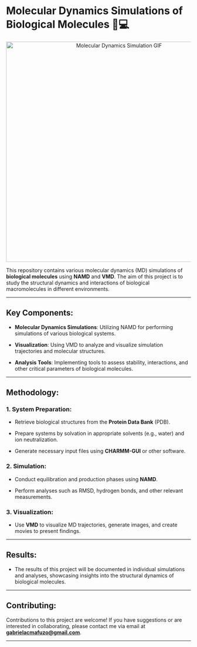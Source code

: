 #  Molecular Dynamics Simulations of Biological Molecules 🧬💻

<div align="center">
  <img src="https://github.com/gabimafuzo/NAMD/blob/eef890ad992f9ba255e50af4400bad1947774a50/HIV%20Protease%20-%205YOK/proteinacomp.gif" alt="Molecular Dynamics Simulation GIF" width="600px">
</div>

This repository contains various molecular dynamics (MD) simulations of **biological molecules** using **NAMD** and **VMD**. The aim of this project is to study the structural dynamics and interactions of biological macromolecules in different environments.

---

## **Key Components**:
- **Molecular Dynamics Simulations**: Utilizing NAMD for performing simulations of various biological systems.
  
- **Visualization**: Using VMD to analyze and visualize simulation trajectories and molecular structures.

- **Analysis Tools**: Implementing tools to assess stability, interactions, and other critical parameters of biological molecules.

---

## **Methodology**:

### **1. System Preparation**:
- Retrieve biological structures from the **Protein Data Bank** (PDB).
  
- Prepare systems by solvation in appropriate solvents (e.g., water) and ion neutralization.
  
- Generate necessary input files using **CHARMM-GUI** or other software.

### **2. Simulation**:
- Conduct equilibration and production phases using **NAMD**.
  
- Perform analyses such as RMSD, hydrogen bonds, and other relevant measurements.

### **3. Visualization**:
- Use **VMD** to visualize MD trajectories, generate images, and create movies to present findings.

---

## **Results**:
- The results of this project will be documented in individual simulations and analyses, showcasing insights into the structural dynamics of biological molecules.


---

## **Contributing**:
Contributions to this project are welcome! If you have suggestions or are interested in collaborating, please contact me via email at **gabrielacmafuzo@gmail.com**.

---
